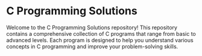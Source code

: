 # C Programming Solutions

Welcome to the C Programming Solutions repository! This repository contains a comprehensive collection of C programs that range from basic to advanced levels. Each program is designed to help you understand various concepts in C programming and improve your problem-solving skills.
